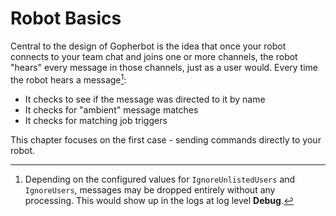 # Robot Basics

Central to the design of Gopherbot is the idea that once your robot connects to your team chat and joins one or more channels, the robot "hears" every message in those channels, just as a user would. Every time the robot hears a message[^1]:
* It checks to see if the message was directed to it by name
* It checks for "ambient" message matches
* It checks for matching job triggers

This chapter focuses on the first case - sending commands directly to your robot.

[^1]: Depending on the configured values for `IgnoreUnlistedUsers` and `IgnoreUsers`, messages may be dropped entirely without any processing. This would show up in the logs at log level **Debug**.